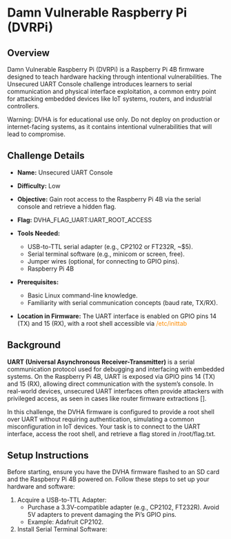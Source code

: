 # Damn Vulnerable Raspberry Pi (DVRPi)

## Overview

Damn Vulnerable Raspberry Pi (DVRPi) is a Raspberry Pi 4B firmware designed to teach hardware hacking through intentional vulnerabilities. The Unsecured UART Console challenge introduces learners to serial communication and physical interface exploitation, a common entry point for attacking embedded devices like IoT systems, routers, and industrial controllers.

Warning: DVHA is for educational use only. Do not deploy on production or internet-facing systems, as it contains intentional vulnerabilities that will lead to compromise.

## Challenge Details

- **Name:** Unsecured UART Console
- **Difficulty:** Low
- **Objective:** Gain root access to the Raspberry Pi 4B via the serial console and retrieve a hidden flag.
- **Flag:** DVHA_FLAG_UART:UART_ROOT_ACCESS
- **Tools Needed:**
  - USB-to-TTL serial adapter (e.g., CP2102 or FT232R, ~$5).
  - Serial terminal software (e.g., minicom or screen, free).
  - Jumper wires (optional, for connecting to GPIO pins).
  - Raspberry Pi 4B

- **Prerequisites:**
  - Basic Linux command-line knowledge.
  - Familiarity with serial communication concepts (baud rate, TX/RX).

- **Location in Firmware:** The UART interface is enabled on GPIO pins 14 (TX) and 15 (RX), with a root shell accessible via <span style="color: darkorange;">/etc/inittab</span>
  
## Background

**UART (Universal Asynchronous Receiver-Transmitter)** is a serial communication protocol used for debugging and interfacing with embedded systems. On the Raspberry Pi 4B, UART is exposed via GPIO pins 14 (TX) and 15 (RX), allowing direct communication with the system’s console. In real-world devices, unsecured UART interfaces often provide attackers with privileged access, as seen in cases like router firmware extractions [].

In this challenge, the DVHA firmware is configured to provide a root shell over UART without requiring authentication, simulating a common misconfiguration in IoT devices. Your task is to connect to the UART interface, access the root shell, and retrieve a flag stored in <span style="color🪸">/root/flag.txt</span>.

## Setup Instructions

Before starting, ensure you have the DVHA firmware flashed to an SD card and the Raspberry Pi 4B powered on. Follow these steps to set up your hardware and software:

1. Acquire a USB-to-TTL Adapter:
    - Purchase a 3.3V-compatible adapter (e.g., CP2102, FT232R). Avoid 5V adapters to prevent damaging the Pi’s GPIO pins.
    - Example: Adafruit CP2102.
2. Install Serial Terminal Software:
